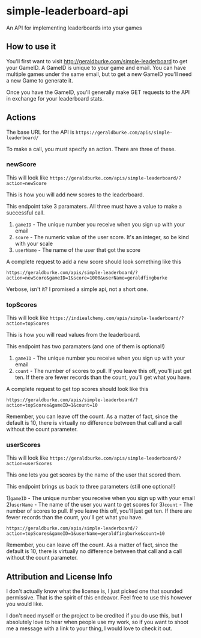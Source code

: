 # simple-leaderboard-api
An API for implementing leaderboards into your games

## How to use it
You'll first want to visit http://geraldburke.com/simple-leaderboard to get your GameID.
A GameID is unique to your game and email. You can have multiple games under the same email,
but to get a new GameID you'll need a new Game to generate it.

Once you have the GameID, you'll generally make GET requests to the API in exchange for your leaderboard stats. 

## Actions
The base URL for the API is `https://geraldburke.com/apis/simple-leaderboard/`

To make a call, you must specify an action. There are three of these.

### newScore
This will look like `https://geraldburke.com/apis/simple-leaderboard/?action=newScore`

This is how you will add new scores to the leaderboard.

This endpoint take 3 paramaters. All three must have a value to make a successful call.

1) `gameID` - The unique number you receive when you sign up with your email
2) `score` - The numeric value of the user score. It's an integer, so be kind with your scale
3) `userName` - The name of the user that got the score

A complete request to add a new score should look something like this

`https://geraldburke.com/apis/simple-leaderboard/?action=newScore&gameID=1&score=1000&userName=geraldfingburke`

Verbose, isn't it? I promised a simple api, not a short one.

### topScores
This will look like `https://indiealchemy.com/apis/simple-leaderboard/?action=topScores`

This is how you will read values from the leaderboard.

This endpoint has two paramaters (and one of them is optional!)

1) `gameID` - The unique number you receive when you sign up with your email
2) `count` - The number of scores to pull. If you leave this off, you'll just get ten. If there are fewer records than the count, you'll get what you have.

A complete request to get top scores should look like this

`https://geraldburke.com/apis/simple-leaderboard/?action=topScores&gameID=1&count=10`

Remember, you can leave off the count. As a matter of fact, since the default is 10, there is virtually no difference between that call and a call without the count parameter.

### userScores
This will look like `https://geraldburke.com/apis/simple-leaderboard/?action=userScores`

This one lets you get scores by the name of the user that scored them.

This endpoint brings us back to three parameters (still one optional!)

1)`gameID` - The unique number you receive when you sign up with your email
2)`userName` - The name of the user you want to get scores for
3)`count` - The number of scores to pull. If you leave this off, you'll just get ten. If there are fewer records than the count, you'll get what you have.

`https://geraldburke.com/apis/simple-leaderboard/?action=topScores&gameID=1&userName=geraldfingburke&count=10`

Remember, you can leave off the count. As a matter of fact, since the default is 10, there is virtually no difference between that call and a call without the count parameter.

## Attribution and License Info

I don't actually know what the license is, I just picked one that sounded permissive. That is the spirit of this endeavor. Feel free to use this however you would like. 

I don't need myself or the project to be credited if you do use this, but I absolutely love to hear when people use my work, so if you want to shoot me a message with a link to your thing, I would love to check it out.
